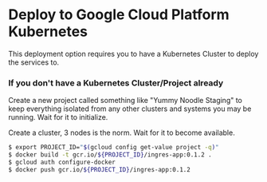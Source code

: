 # Deploy to Google Cloud Platform Kubernetes

This deployment option requires you to have a Kubernetes Cluster to deploy the services to.

### If you don't have a Kubernetes Cluster/Project already

Create a new project called something like "Yummy Noodle Staging" to keep everything isolated from any other clusters and systems you may be running. Wait for it to initialize.

Create a cluster, 3 nodes is the norm. Wait for it to become available.

```bash
$ export PROJECT_ID="$(gcloud config get-value project -q)"
$ docker build -t gcr.io/${PROJECT_ID}/ingres-app:0.1.2 .
$ gcloud auth configure-docker
$ docker push gcr.io/${PROJECT_ID}/ingres-app:0.1.2
```